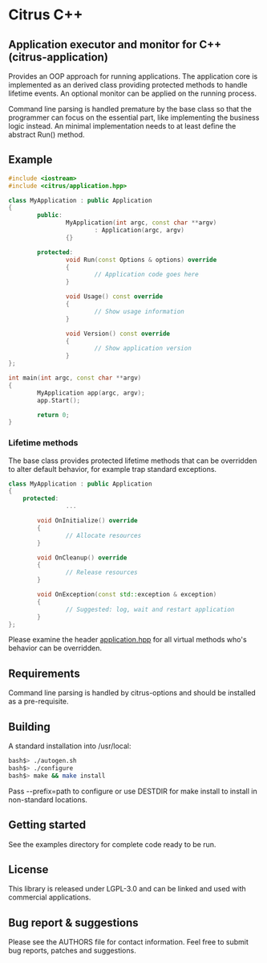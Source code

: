 # Citrus C++

## Application executor and monitor for C++ (citrus-application)

Provides an OOP approach for running applications. The application core is implemented as an derived class providing protected methods to handle lifetime events. An optional monitor can be applied on the running process.

Command line parsing is handled premature by the base class so that the programmer can focus on the essential part, like implementing the business logic instead. An minimal implementation needs to at least define the abstract Run() method.

## Example

```c++
#include <iostream>
#include <citrus/application.hpp>

class MyApplication : public Application 
{
        public:
                MyApplication(int argc, const char **argv)
                        : Application(argc, argv)
                {}

        protected:
                void Run(const Options & options) override 
                {
                        // Application code goes here
                }

                void Usage() const override 
                {
                        // Show usage information
                }

                void Version() const override 
                {
                        // Show application version
                }
};

int main(int argc, const char **argv)
{
        MyApplication app(argc, argv);
        app.Start();

        return 0;
}
```

### Lifetime methods

The base class provides protected lifetime methods that can be overridden to alter default behavior, for example trap standard exceptions.

```c++
class MyApplication : public Application
{
    protected:
                ...

        void OnInitialize() override
        {
                // Allocate resources
        }

        void OnCleanup() override
        {
                // Release resources
        }

        void OnException(const std::exception & exception)
        {
                // Suggested: log, wait and restart application
        }
};
```

Please examine the header [application.hpp](src/application.hpp) for all virtual methods who's behavior can be overridden.

## Requirements

Command line parsing is handled by citrus-options and should be installed as a pre-requisite.

## Building

A standard installation into /usr/local:

```bash
bash$> ./autogen.sh
bash$> ./configure
bash$> make && make install
```

Pass --prefix=path to configure or use DESTDIR for make install to install in non-standard locations.

## Getting started

See the examples directory for complete code ready to be run.

## License

This library is released under LGPL-3.0 and can be linked and used with commercial applications.

## Bug report & suggestions

Please see the AUTHORS file for contact information. Feel free to submit bug reports, patches and suggestions.
